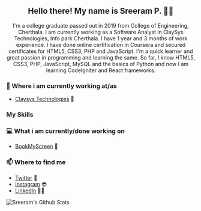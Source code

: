 <h2 align="center">Hello there! My name is Sreeram P. 👋🤓</h2>
<p align="center">I'm a college graduate passed out in 2019 from College of Engineering, Cherthala. I am currently working as a Software Analyst in ClaySys Technologies, Info park Cherthala. I have 1 year and 3 months of work experience. I have done online certification in Coursera and secured certificates for HTML5, CSS3, PHP and JavaScript. I'm a quick learner and great passion in programming and learning the same. So far, I know HTML5, CSS3, PHP, JavaScript, MySQL and the basics of Python and now I am learning CodeIgniter and React frameworks.</p>

### 💼 Where i am currently working at/as
- [Claysys Technologies](https://www.claysys.com/) 💼

### My Skills


### 💻 What i am currently/done working on
- [BookMyScreen](http://sreeramp96.rf.gd/BookMyScreen/)  🚀

### 📫 Where to find me
- [Twitter](https://twitter.com/sreeramp96) 🐤
- [Instagram](https://instagram.com/sreeramp96) 😎
- [LinkedIn](https://linkedin.com/in/sreeramp96) 👨💼

![Sreeram's Github Stats](https://github-readme-stats.vercel.app/api?username=sreeramp96&show_icons=true&theme=radical)
